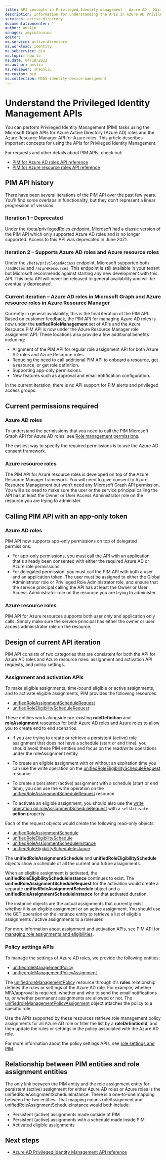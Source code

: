 ```yaml
---
title: API concepts in Privileged Identity management - Azure AD | Microsoft Docs
description: Information for understanding the APIs in Azure AD Privileged Identity Management (PIM).
services: active-directory
documentationcenter: ''
author: amsliu
manager: amycolannino
editor: ''
ms.service: active-directory
ms.workload: identity
ms.subservice: pim
ms.topic: how-to
ms.date: 04/18/2022
ms.author: amsliu
ms.reviewer: shaunliu
ms.custom: pim 
ms.collection: M365-identity-device-management
---
```

# Understand the Privileged Identity Management APIs

You can perform Privileged Identity Management (PIM) tasks using the Microsoft Graph APIs for Azure Active Directory (Azure AD) roles and the Azure Resource Manager API for Azure roles. This article describes important concepts for using the APIs for Privileged Identity Management.

For requests and other details about PIM APIs, check out:

- [PIM for Azure AD roles API reference](/graph/api/resources/privilegedidentitymanagementv3-overview)
- [PIM for Azure resource roles API reference](/rest/api/authorization/roleeligibilityschedulerequests)

## PIM API history

There have been several iterations of the PIM API over the past few years. You'll find some overlaps in functionality, but they don't represent a linear progression of versions.

### Iteration 1 – Deprecated

Under the /beta/privilegedRoles endpoint, Microsoft had a classic version of the PIM API which only supported Azure AD roles and is no longer supported. Access to this API was deprecated in June 2021.

### Iteration 2 – Supports Azure AD roles and Azure resource roles

Under the `/beta/privilegedAccess` endpoint, Microsoft supported both `/aadRoles` and `/azureResources`. This endpoint is still available in your tenant but Microsoft recommends against starting any new development with this API. This beta API will never be released to general availability and will be eventually deprecated.

### Current iteration – Azure AD roles in Microsoft Graph and Azure resource roles in Azure Resource Manager

Currently in general availability, this is the final iteration of the PIM API. Based on customer feedback, the PIM API for managing Azure AD roles is now under the **unifiedRoleManagement** set of APIs and the Azure Resource PIM API is now under the Azure Resource Manager role assignment API. These locations also provide a few additional benefits including:

- Alignment of the PIM API for regular role assignment API for both Azure AD roles and Azure Resource roles.
- Reducing the need to call additional PIM API to onboard a resource, get a resource, or get role definition.
- Supporting app-only permissions.
- New features such as approval and email notification configuration.

In the current iteration, there is no API support for PIM alerts and privileged access groups.

## Current permissions required

### Azure AD roles

To understand the permissions that you need to call the PIM Microsoft Graph API for Azure AD roles, see [Role management permissions](/graph/permissions-reference#role-management-permissions).

The easiest way to specify the required permissions is to use the Azure AD consent framework.

### Azure resource roles

  The PIM API for Azure resource roles is developed on top of the Azure Resource Manager framework. You will need to give consent to Azure Resource Management but won’t need any Microsoft Graph API permission. You will also need to make sure the user or the service principal calling the API has at least the Owner or User Access Administrator role on the resource you are trying to administer.

## Calling PIM API with an app-only token

### Azure AD roles

  PIM API now supports app-only permissions on top of delegated permissions.

- For app-only permissions, you must call the API with an application that's already been consented with either the required Azure AD or Azure role permissions.
- For delegated permission, you must call the PIM API with both a user and an application token. The user must be assigned to either the Global Administrator role or Privileged Role Administrator role, and ensure that the service principal calling the API has at least the Owner or User Access Administrator role on the resource you are trying to administer.

### Azure resource roles

  PIM API for Azure resources supports both user only and application only calls. Simply make sure the service principal has either the owner or user access administrator role on the resource.

## Design of current API iteration

PIM API consists of two categories that are consistent for both the API for Azure AD roles and Azure resource roles: assignment and activation API requests, and policy settings.

### Assignment and activation APIs

To make eligible assignments, time-bound eligible or active assignments, and to activate eligible assignments, PIM provides the following resources:

- [unifiedRoleAssignmentScheduleRequest](/graph/api/resources/unifiedroleassignmentschedulerequest)
- [unifiedRoleEligibilityScheduleRequest](/graph/api/resources/unifiedroleeligibilityschedulerequest)

These entities work alongside pre-existing **roleDefinition** and **roleAssignment** resources for both Azure AD roles and Azure roles to allow you to create end to end scenarios.

- If you are trying to create or retrieve a persistent (active) role assignment that does not have a schedule (start or end time), you should avoid these PIM entities and focus on the read/write operations under the roleAssignment entity

- To create an eligible assignment with or without an expiration time you can use the write operation on the [unifiedRoleEligibilityScheduleRequest](/graph/api/resources/unifiedroleeligibilityschedulerequest) resource

- To create a persistent (active) assignment with a schedule (start or end time), you can use the write operation on the  [unifiedRoleAssignmentScheduleRequest](/graph/api/resources/unifiedroleassignmentschedulerequest) resource

- To activate an eligible assignment, you should also use the [write operation on roleAssignmentScheduleRequest](/graph/api/rbacapplication-post-roleassignmentschedulerequests) with a `selfActivate` **action** property.

Each of the request objects would create the following read-only objects:

- [unifiedRoleAssignmentSchedule](/graph/api/resources/unifiedroleassignmentschedule)
- [unifiedRoleEligibilitySchedule](/graph/api/resources/unifiedroleeligibilityschedule)
- [unifiedRoleAssignmentScheduleInstance](/graph/api/resources/unifiedroleassignmentscheduleinstance)
- [unifiedRoleEligibilityScheduleInstance](/graph/api/resources/unifiedroleeligibilityscheduleinstance)

The **unifiedRoleAssignmentSchedule** and **unifiedRoleEligibilitySchedule** objects show a schedule of all the current and future assignments.

When an eligible assignment is activated, the **unifiedRoleEligibilityScheduleInstance** continues to exist. The **unifiedRoleAssignmentScheduleRequest** for the activation would create a separate **unifiedRoleAssignmentSchedule** object and a **unifiedRoleAssignmentScheduleInstance** for that activated duration.

The instance objects are the actual assignments that currently exist whether it is an eligible assignment or an active assignment. You should use the GET operation on the instance entity to retrieve a list of eligible assignments / active assignments to a role/user.

For more information about assignment and activation APIs, see [PIM API for managing role assignments and eligibilities](/graph/api/resources/privilegedidentitymanagementv3-overview#pim-api-for-managing-role-assignment).

### Policy settings APIs

To manage the settings of Azure AD roles, we provide the following entities:

- [unifiedroleManagementPolicy](/graph/api/resources/unifiedrolemanagementpolicy)
- [unifiedroleManagementPolicyAssignment](/graph/api/resources/unifiedrolemanagementpolicyassignment)

The [unifiedroleManagementPolicy](/graph/api/resources/unifiedrolemanagementpolicy) resource through it's **rules** relationship defines the rules or settings of the Azure AD role. For example, whether MFA/approval is required, whether and who to send the email notifications to, or whether permanent assignments are allowed or not. The [unifiedroleManagementPolicyAssignment](/graph/api/resources/unifiedrolemanagementpolicyassignment) object attaches the policy to a specific role.

Use the APIs supported by these resources retrieve role management policy assignments for all Azure AD role or filter the list by a **roleDefinitionId**, and then update the rules or settings in the policy associated with the Azure AD role.

For more information about the policy settings APIs, see [role settings and PIM](/graph/api/resources/privilegedidentitymanagementv3-overview#role-settings-and-pim).

## Relationship between PIM entities and role assignment entities

The only link between the PIM entity and the role assignment entity for persistent (active) assignment for either Azure AD roles or Azure roles is the unifiedRoleAssignmentScheduleInstance. There is a one-to-one mapping between the two entities. That mapping means roleAssignment and unifiedRoleAssignmentScheduleInstance would both include:  

- Persistent (active) assignments made outside of PIM
- Persistent (active) assignments with a schedule made inside PIM
- Activated eligible assignments

## Next steps

- [Azure AD Privileged Identity Management API reference](/graph/api/resources/privilegedidentitymanagementv3-overview)
